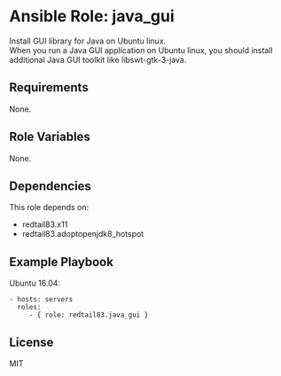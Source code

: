 Ansible Role: java_gui
=========

Install GUI library for Java on Ubuntu linux.  
When you run a Java GUI application on Ubuntu linux, you should install additional Java GUI toolkit like libswt-gtk-3-java.

Requirements
------------

None.

Role Variables
--------------

None.

Dependencies
------------

This role depends on:

* redtail83.x11
* redtail83.adoptopenjdk8_hotspot

Example Playbook
----------------

Ubuntu 16.04:

    - hosts: servers
      roles:
         - { role: redtail83.java_gui }

License
-------

MIT
